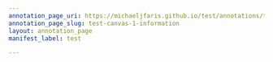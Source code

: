 ```yaml
---
annotation_page_uri: https://michaeljfaris.github.io/test/annotations/test-canvas-1-information.json
annotation_page_slug: test-canvas-1-information
layout: annotation_page
manifest_label: test

---
```

